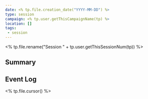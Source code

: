 ```yaml
---
date: <% tp.file.creation_date("YYYY-MM-DD") %>
type: session
campaign: <% tp.user.getThisCampaignName(tp) %>
location: []
tags:
 - session
---
```

<% tp.file.rename("Session " + tp.user.getThisSessionNum(tp)) %>

## Summary

## Event Log

<% tp.file.cursor() %>


